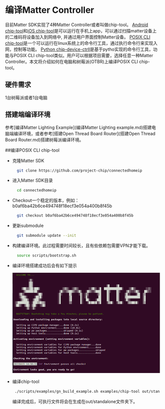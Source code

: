 # 编译Matter Controller

目前Matter SDK实现了4种Matter Controller或者叫做chip-tool。
[Android chip-tool](https://github.com/project-chip/connectedhomeip/tree/master/src/android/CHIPTool)和[iOS chip-tool](https://github.com/project-chip/connectedhomeip/tree/master/src/darwin/CHIPTool
)是可以运行在手机上app，可以通过扫描matter设备上的二维码将设备加入到网络中, 并通过用户界面控制Matter设备。
[POSIX CLI chip-tool](https://github.com/project-chip/connectedhomeip/tree/master/examples/chip-tool
)是一个可以运行在linux系统上的命令行工具，通过执行命令行来实现入网，控制等功能。
[Python chip-device-ctrll](https://github.com/project-chip/connectedhomeip/tree/master/src/controller/python)是基于pytho实现的命令行工具，功能与POSIX CLI chip-tool类似。用户可以根据项目需要，选择任意一种Matter Controller。本文将介绍如何在电脑和树莓派(OTBR)上编译POSIX CLI chip-tool。


## 硬件需求
1台树莓派或者1台电脑


## 搭建端编译环境
参考[编译Matter Lighting Example](编译Matter Lighting example.md)搭建电脑端编译环境，或者参考[搭建Open Thread Board Router](搭建Open Thread Board Router.md)搭建树莓派编译环境。

  
##编译POSIX CLI chip-tool
  
- 克隆Matter SDK


  ```bash
	git clone https://github.com/project-chip/connectedhomeip
  ```
- 进入Matter SDK目录

  ```bash
	cd connectedhomeip
  ```
- Checkout一个稳定的版本，例如：b0af6ba42b6ce494748f18ecf3e054a400b8f45b

  ```bash
	git checkout b0af6ba42b6ce494748f18ecf3e054a400b8f45b
  ```
- 更新submodule

  ```bash
	git submodule update --init
  ```
- 构建编译环境。此过程需要时间较长，且有些依赖包需要VPN才能下载。

  ```bash
	source scripts/bootstrap.sh
  ```
  
- 编译环境搭建成功后会有如下提示

  ![Image](docs/build.png)
  
  
- 编译chip-tool

  ```bash
   ./scripts/examples/gn_build_example.sh examples/chip-tool out/standalone 
  ```
  
  编译完成后，可执行文件将会在生成在out/standalone文件夹下。

	  
  



